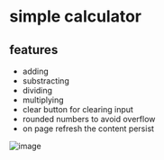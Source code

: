 # simple calculator
## features
+ adding
+ substracting
+ dividing
+ multiplying
+ clear button for clearing input
+ rounded numbers to avoid overflow
+ on page refresh the content persist

![image](https://github.com/user-attachments/assets/9ce3173e-44e6-43d5-a5aa-48f098cdd788)
